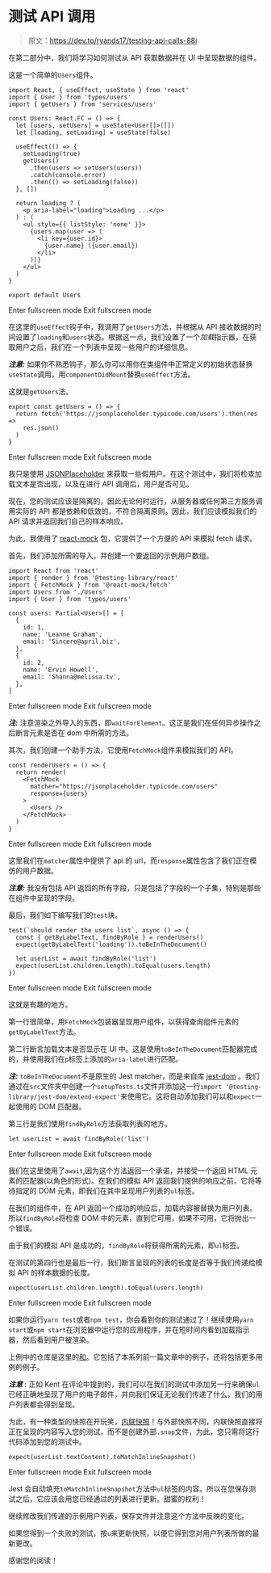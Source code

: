 # 测试 API 调用

> 原文：<https://dev.to/ryands17/testing-api-calls-88i>

在第二部分中，我们将学习如何测试从 API 获取数据并在 UI 中呈现数据的组件。

这是一个简单的`Users`组件。

```
import React, { useEffect, useState } from 'react'
import { User } from 'types/users'
import { getUsers } from 'services/users'

const Users: React.FC = () => {
  let [users, setUsers] = useState<User[]>([])
  let [loading, setLoading] = useState(false)

  useEffect(() => {
    setLoading(true)
    getUsers()
      .then(users => setUsers(users))
      .catch(console.error)
      .then(() => setLoading(false))
  }, [])

  return loading ? (
    <p aria-label="loading">Loading ...</p>
  ) : (
    <ul style={{ listStyle: 'none' }}>
      {users.map(user => (
        <li key={user.id}>
          {user.name} ({user.email})
        </li>
      ))}
    </ul>
  )
}

export default Users 
```

Enter fullscreen mode Exit fullscreen mode

在这里的`useEffect`钩子中，我调用了`getUsers`方法，并根据从 API 接收数据的时间设置了`loading`和`users`状态。根据这一点，我们设置了一个*加载*指示器，在获取用户之后，我们在一个列表中呈现一些用户的详细信息。

***注意:*** 如果你不熟悉钩子，那么你可以用你在类组件中正常定义的初始状态替换`useState`调用，用`componentDidMount`替换`useEffect`方法。

这就是`getUsers`法。

```
export const getUsers = () => {
  return fetch('https://jsonplaceholder.typicode.com/users').then(res =>
    res.json()
  )
} 
```

Enter fullscreen mode Exit fullscreen mode

我只是使用 [JSONPlaceholder](https://jsonplaceholder.typicode.com/) 来获取一些假用户。在这个测试中，我们将检查加载文本是否出现，以及在进行 API 调用后，用户是否可见。

现在，您的测试应该是隔离的，因此无论何时运行，从服务器或任何第三方服务调用实际的 API 都是依赖和低效的，不符合隔离原则。因此，我们应该模拟我们的 API 请求并返回我们自己的样本响应。

为此，我使用了 [react-mock](https://github.com/skidding/react-mock) 包，它提供了一个方便的 API 来模拟 fetch 请求。

首先，我们添加所需的导入，并创建一个要返回的示例用户数组。

```
import React from 'react'
import { render } from '@testing-library/react'
import { FetchMock } from '@react-mock/fetch'
import Users from './Users'
import { User } from 'types/users'

const users: Partial<User>[] = [
  {
    id: 1,
    name: 'Leanne Graham',
    email: 'Sincere@april.biz',
  },
  {
    id: 2,
    name: 'Ervin Howell',
    email: 'Shanna@melissa.tv',
  },
] 
```

Enter fullscreen mode Exit fullscreen mode

***注:*** 注意渲染之外导入的东西，即`waitForElement`。这正是我们在任何异步操作之后断言元素是否在 dom 中所需的方法。

其次，我们创建一个助手方法，它使用`FetchMock`组件来模拟我们的 API。

```
const renderUsers = () => {
  return render(
    <FetchMock
      matcher="https://jsonplaceholder.typicode.com/users"
      response={users}
    >
      <Users />
    </FetchMock>
  )
} 
```

Enter fullscreen mode Exit fullscreen mode

这里我们在`matcher`属性中提供了 api 的 url，而`response`属性包含了我们正在模仿的用户数据。

***注意:*** 我没有包括 API 返回的所有字段，只是包括了字段的一个子集，特别是那些在组件中呈现的字段。

最后，我们如下编写我们的`test`块。

```
test(`should render the users list`, async () => {
  const { getByLabelText, findByRole } = renderUsers()
  expect(getByLabelText('loading')).toBeInTheDocument()

  let userList = await findByRole('list')
  expect(userList.children.length).toEqual(users.length)
}) 
```

Enter fullscreen mode Exit fullscreen mode

这就是有趣的地方。

第一行很简单，用`FetchMock`包装器呈现用户组件，以获得查询组件元素的`getByLabelText`方法。

第二行断言加载文本是否显示在 UI 中。这是使用`toBeInTheDocument`匹配器完成的，并使用我们在`p`标签上添加的`aria-label`进行匹配。

***注:*** `toBeInTheDocument`不是原生的 Jest matcher，而是来自库 [jest-dom](https://github.com/testing-library/jest-dom) 。我们通过在`src`文件夹中创建一个`setupTests.ts`文件并添加这一行`import '@testing-library/jest-dom/extend-expect'`来使用它。这将自动添加我们可以和`expect`一起使用的 DOM 匹配器。

第三行是我们使用`findByRole`方法获取列表的地方。

```
let userList = await findByRole('list') 
```

Enter fullscreen mode Exit fullscreen mode

我们在这里使用了`await`,因为这个方法返回一个承诺，并接受一个返回 HTML 元素的匹配器(以角色的形式)。在我们的模拟 API 返回我们提供的响应之前，它将等待指定的 DOM 元素，即我们在其中呈现用户列表的`ul`标签。

在我们的组件中，在 API 返回一个成功的响应后，加载内容被替换为用户列表。所以`findByRole`将检查 DOM 中的元素，直到它可用，如果不可用，它将抛出一个错误。

由于我们的模拟 API 是成功的，`findByRole`将获得所需的元素，即`ul`标签。

在测试的第四行也是最后一行，我们断言呈现的列表的长度是否等于我们传递给模拟 API 的样本数据的长度。

```
expect(userList.children.length).toEqual(users.length) 
```

Enter fullscreen mode Exit fullscreen mode

如果你运行`yarn test`或者`npm test`，你会看到你的测试通过了！继续使用`yarn start`或`npm start`在浏览器中运行您的应用程序，并在短时间内看到加载指示器，然后看到用户被渲染。

上例中的仓库是这里的[和](https://github.com/ryands17/testing-react)。它包括了本系列前一篇文章中的例子，还将包括更多用例的例子。

***注意* :** 正如 Kent 在评论中提到的，我们可以在我们的测试中添加另一行来确保`ul`已经正确地呈现了用户的电子邮件，并向我们保证无论我们传递了什么，我们的用户列表都会得到呈现。

为此，有一种类型的快照在开玩笑，[内联快照](https://jestjs.io/docs/en/snapshot-testing#inline-snapshots)！与外部快照不同，内联快照直接将正在呈现的内容写入您的测试，而不是创建外部`.snap`文件，为此，您只需将这行代码添加到您的测试中。

```
expect(userList.textContent).toMatchInlineSnapshot() 
```

Enter fullscreen mode Exit fullscreen mode

Jest 会自动填充`toMatchInlineSnapshot`方法中`ul`标签的内容。所以在您保存测试之后，它应该会用您已经通过的列表进行更新。甜蜜的权利！

继续修改我们传递的示例用户列表，保存文件并注意这个方法中反映的变化。

如果您得到一个失败的测试，按`u`来更新快照，以便它得到您对用户列表所做的最新更改。

感谢您的阅读！